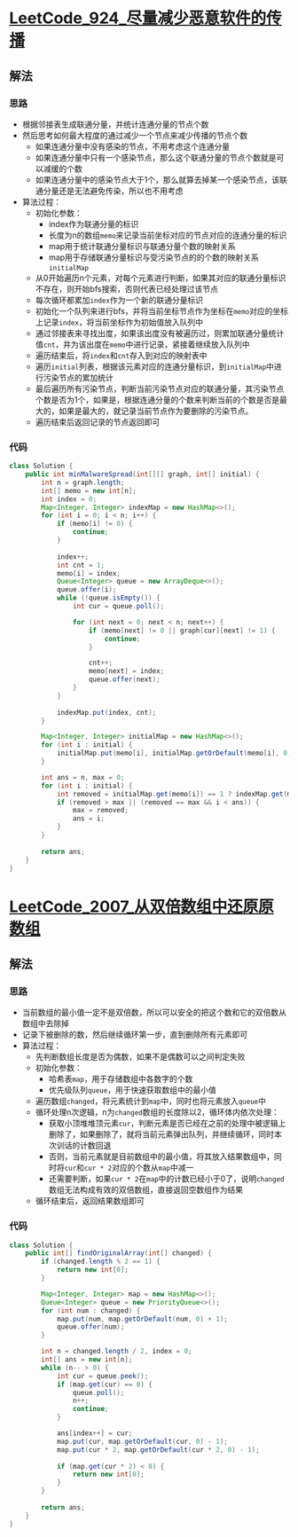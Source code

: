 # [LeetCode_924_尽量减少恶意软件的传播](https://leetcode.cn/problems/minimize-malware-spread)
## 解法
### 思路
- 根据邻接表生成联通分量，并统计连通分量的节点个数
- 然后思考如何最大程度的通过减少一个节点来减少传播的节点个数
  - 如果连通分量中没有感染的节点，不用考虑这个连通分量
  - 如果连通分量中只有一个感染节点，那么这个联通分量的节点个数就是可以减缓的个数
  - 如果连通分量中的感染节点大于1个，那么就算去掉某一个感染节点，该联通分量还是无法避免传染，所以也不用考虑
- 算法过程：
  - 初始化参数：
    - index作为联通分量的标识
    - 长度为n的数组`memo`来记录当前坐标对应的节点对应的连通分量的标识
    - map用于统计联通分量标识与联通分量个数的映射关系
    - map用于存储联通分量标识与受污染节点的的个数的映射关系`initialMap`
  - 从0开始遍历n个元素，对每个元素进行判断，如果其对应的联通分量标识不存在，则开始bfs搜索，否则代表已经处理过该节点
  - 每次循环都累加`index`作为一个新的联通分量标识
  - 初始化一个队列来进行bfs，并将当前坐标节点作为坐标在`memo`对应的坐标上记录`index`，将当前坐标作为初始值放入队列中
  - 通过邻接表来寻找出度，如果该出度没有被遍历过，则累加联通分量统计值`cnt`，并为该出度在`memo`中进行记录，紧接着继续放入队列中
  - 遍历结束后，将`index`和`cnt`存入到对应的映射表中
  - 遍历`initial`列表，根据该元素对应的连通分量标识，到`initialMap`中进行污染节点的累加统计
  - 最后遍历所有污染节点，判断当前污染节点对应的联通分量，其污染节点个数是否为1个，如果是，根据连通分量的个数来判断当前的个数是否是最大的，如果是最大的，就记录当前节点作为要删除的污染节点。
  - 遍历结束后返回记录的节点返回即可
### 代码
```java
class Solution {
    public int minMalwareSpread(int[][] graph, int[] initial) {
        int n = graph.length;
        int[] memo = new int[n];
        int index = 0;
        Map<Integer, Integer> indexMap = new HashMap<>();
        for (int i = 0; i < n; i++) {
            if (memo[i] != 0) {
                continue;
            }
            
            index++;
            int cnt = 1;
            memo[i] = index;
            Queue<Integer> queue = new ArrayDeque<>();
            queue.offer(i);
            while (!queue.isEmpty()) {
                int cur = queue.poll();

                for (int next = 0; next < n; next++) {
                    if (memo[next] != 0 || graph[cur][next] != 1) {
                        continue;
                    }

                    cnt++;
                    memo[next] = index;
                    queue.offer(next);
                }
            }
            
            indexMap.put(index, cnt);
        }

        Map<Integer, Integer> initialMap = new HashMap<>();
        for (int i : initial) {
            initialMap.put(memo[i], initialMap.getOrDefault(memo[i], 0) + 1);
        }

        int ans = n, max = 0;
        for (int i : initial) {
            int removed = initialMap.get(memo[i]) == 1 ? indexMap.get(memo[i]) : 0;
            if (removed > max || (removed == max && i < ans)) {
                max = removed;
                ans = i;
            }
        }
        
        return ans;
    }
}
```
# [LeetCode_2007_从双倍数组中还原原数组](https://leetcode.cn/problems/find-original-array-from-doubled-array)
## 解法
### 思路
- 当前数组的最小值一定不是双倍数，所以可以安全的把这个数和它的双倍数从数组中去除掉
- 记录下被删除的数，然后继续循环第一步，直到删除所有元素即可
- 算法过程：
  - 先判断数组长度是否为偶数，如果不是偶数可以之间判定失败
  - 初始化参数：
    - 哈希表`map`，用于存储数组中各数字的个数
    - 优先级队列`queue`，用于快速获取数组中的最小值
  - 遍历数组`changed`，将元素统计到`map`中，同时也将元素放入`queue`中
  - 循环处理n次逻辑，n为`changed`数组的长度除以2，循环体内依次处理：
    - 获取小顶堆堆顶元素`cur`，判断元素是否已经在之前的处理中被逻辑上删除了，如果删除了，就将当前元素弹出队列，并继续循环，同时本次训话的计数回退
    - 否则，当前元素就是目前数组中的最小值，将其放入结果数组中，同时将`cur`和`cur * 2`对应的个数从`map`中减一
    - 还需要判断，如果`cur * 2`在`map`中的计数已经小于0了，说明`changed`数组无法构成有效的双倍数组，直接返回空数组作为结果
  - 循环结束后，返回结果数组即可
### 代码
```java
class Solution {
    public int[] findOriginalArray(int[] changed) {
        if (changed.length % 2 == 1) {
            return new int[0];
        }

        Map<Integer, Integer> map = new HashMap<>();
        Queue<Integer> queue = new PriorityQueue<>();
        for (int num : changed) {
            map.put(num, map.getOrDefault(num, 0) + 1);
            queue.offer(num);
        }

        int n = changed.length / 2, index = 0;
        int[] ans = new int[n];
        while (n-- > 0) {
            int cur = queue.peek();
            if (map.get(cur) == 0) {
                queue.poll();
                n++;
                continue;
            }

            ans[index++] = cur;
            map.put(cur, map.getOrDefault(cur, 0) - 1);
            map.put(cur * 2, map.getOrDefault(cur * 2, 0) - 1);
            
            if (map.get(cur * 2) < 0) {
                return new int[0];
            }
        }
        
        return ans;
    }
}
```